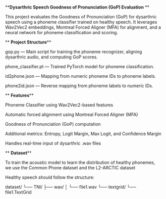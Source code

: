 ****Dysarthric Speech Goodness of Pronunciation (GoP) Evaluation**
**

This project evaluates the Goodness of Pronunciation (GoP) for dysarthric speech using a phoneme classifier trained on healthy speech. It leverages Wav2Vec2 embeddings, Montreal Forced Aligner (MFA) for alignment, and a neural network for phoneme classification and scoring.


**
**Project Structure****

gop.py — Main script for training the phoneme recognizer, aligning dysarthric audio, and computing GoP scores.

phone_classifier.pt — Trained PyTorch model for phoneme classification.

id2phone.json — Mapping from numeric phoneme IDs to phoneme labels.

phone2id.json — Reverse mapping from phoneme labels to numeric IDs.


**
**Features****

Phoneme Classifier using Wav2Vec2-based features

Automatic forced alignment using Montreal Forced Aligner (MFA)

Goodness of Pronunciation (GoP) computation

Additional metrics: Entropy, Logit Margin, Max Logit, and Confidence Margin

Handles real-time input of dysarthric .wav files

**
**Dataset****

To train the acoustic model to learn the distribution of healthy phonemes, we use the Common Phone dataset and the L2-ARCTIC dataset

Healthy speech should follow the structure:

dataset/
└── TNI/
    ├── wav/
    │   └── file1.wav
    └── textgrid/
        └── file1.TextGrid
